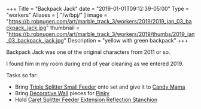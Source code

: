 +++
Title = "Backpack Jack"
date = "2019-01-01T09:12:39-05:00"
Type = "workers"
Aliases = [
    "/w/bpj/"
]
image = "https://b.robnugen.com/art/marble_track_3/workers/2019/2019_jan_03_backpack_jack.jpg"
thumbnail = "https://b.robnugen.com/art/marble_track_3/workers/2019/thumbs/2019_jan_03_backpack_jack.jpg"
Description = "yellow with green backpack"
+++

Backpack Jack was one of the original characters from 2011 or so.

I found him in my room during end of year cleaning as we entered 2019.

Tasks so far:

* Bring [Triple Splitter Small Feeder](/p/tssf) onto set and give it to [Candy Mama](/w/cm)
* Bring [Decorative Wall](/p/dwatlsms) pieces for [Pinky](/w/pink)
* Hold [Caret Splitter Feeder Extension Reflection Stanchion](/p/csfers)